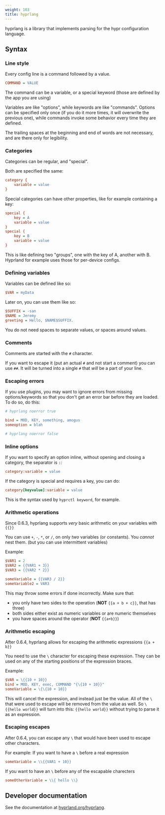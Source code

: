 ```yaml
---
weight: 103
title: hyprlang
---
```


hyprlang is a library that implements parsing for the hypr configuration language.

## Syntax

### Line style

Every config line is a command followed by a value.

```ini
COMMAND = VALUE
```

The command can be a variable, or a special keyword (those are defined by the app
you are using)

Variables are like "options", while keywords are like "commands". Options can be specified
only once (if you do it more times, it will overwrite the previous one),
while commands invoke some behavior every time they are defined.

The trailing spaces at the beginning and end of words are not necessary, and are
there only for legibility.

### Categories

Categories can be regular, and "special".

Both are specified the same:

```ini
category {
    variable = value
}
```

Special categories can have other properties, like for example containing a key:

```ini
special {
    key = A
    variable = value
}
special {
    key = B
    variable = value
}
```

This is like defining two "groups", one with the key of A, another with B. Hyprland for
example uses those for per-device configs.

### Defining variables

Variables can be defined like so:

```ini
$VAR = myData
```

Later on, you can use them like so:

```ini
$SUFFIX = -san
$NAME = Jeremy
greeting = Hello, $NAME$SUFFIX.
```

You do not need spaces to separate values, or spaces around values.

### Comments

Comments are started with the `#` character.

If you want to escape it (put an actual `#` and not start a comment) you can use
`##`. It will be turned into a single `#` that _will_ be a part of your line.

### Escaping errors

If you use plugins, you may want to ignore errors from missing options/keywords
so that you don't get an error bar before they are loaded. To do so, do this:

```ini
# hyprlang noerror true

bind = MOD, KEY, something, amogus
someoption = blah

# hyprlang noerror false
```

### Inline options

If you want to specify an option inline, without opening and closing a category, the separator is `:`:

```ini
category:variable = value
```

If the category is special and requires a key, you can do:

```ini
category[keyvalue]:variable = value
```

This is the syntax used by `hyprctl keyword`, for example.

### Arithmetic operations

Since 0.6.3, hyprlang supports _very_ basic arithmetic on your variables with `{{}}`

You can use `+`, `-`, `*`, or `/`, on only _two_ variables (or constants). You _cannot_ nest them. (but you can use intermittent variables)

Example:
```ini
$VAR1 = 2
$VAR2 = {{VAR1 + 3}}
$VAR3 = {{VAR2 * 2}}

someVariable = {{VAR3 / 2}}
someVariable2 = VAR3
```

This may throw some errors if done incorrectly. Make sure that:
- you only have two sides to the operation (**NOT** `{{a + b + c}}`, that has three)
- both sides either exist as numeric variables or are numeric themselves
- you have spaces around the operator (**NOT** `{{a+b}}`)

### Arithmetic escaping

After 0.6.4, hyprlang allows for escaping the arithmetic expressions `{{a + b}}`

You need to use the `\` character for escaping these expression. They can be used on any of the starting positions of the expression braces.

Example:
```ini
$VAR = \{{10 + 10}}
bind = MOD, KEY, exec, COMMAND "{\{10 + 10}}"
someVariable = \{\{10 + 10}}
```

This will cancel the expression, and instead just be the value. 
All of the `\` that were used to escape will be removed from the value as well.
So `\{{hello world}}` will turn into this: `{{hello world}}` without trying to parse it as an expression.

### Escaping escapes

After 0.6.4, you can escape any `\` that would have been used to escape other characters.

For example:
If you want to have a `\` before a real expression
```ini
someVariable = \\{{VAR1 + 10}}
```

If you want to have an `\` before any of the escapable charecters
```ini
someOtherVariable = \\{ hello \\} 
```


## Developer documentation

See the documentation at [hyprland.org/hyprlang](https://hyprland.org/hyprlang/).

